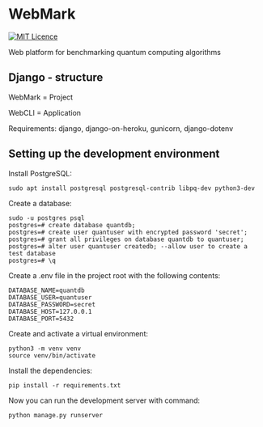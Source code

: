 # WebMark

[![MIT Licence](https://badges.frapsoft.com/os/mit/mit.png?v=103)](https://opensource.org/licenses/mit-license.php)

Web platform for benchmarking quantum computing algorithms

## Django - structure

WebMark = Project

WebCLI = Application

Requirements: django, django-on-heroku, gunicorn, django-dotenv

## Setting up the development environment

Install PostgreSQL:

```
sudo apt install postgresql postgresql-contrib libpq-dev python3-dev
```

Create a database:
```
sudo -u postgres psql
postgres=# create database quantdb;
postgres=# create user quantuser with encrypted password 'secret';
postgres=# grant all privileges on database quantdb to quantuser;
postgres=# alter user quantuser createdb; --allow user to create a test database
postgres=# \q
```

Create a .env file in the project root with the following contents:
```
DATABASE_NAME=quantdb
DATABASE_USER=quantuser
DATABASE_PASSWORD=secret
DATABASE_HOST=127.0.0.1
DATABASE_PORT=5432
```

Create and activate a virtual environment:
```
python3 -m venv venv
source venv/bin/activate
```

Install the dependencies:
```
pip install -r requirements.txt
```

Now you can run the development server with command:
```
python manage.py runserver
```
